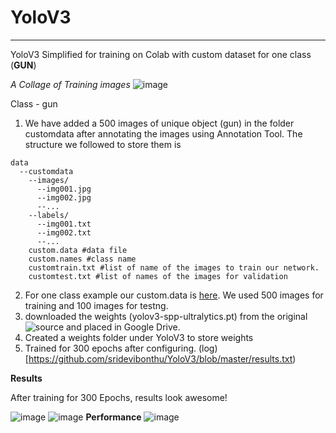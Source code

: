 # YoloV3
________
YoloV3 Simplified for training on Colab with custom dataset for one class (**GUN**)

_A Collage of Training images_
![image](https://github.com/sridevibonthu/YoloV3/blob/master/train_batch0.png)

Class - gun

1. We have added a 500 images of unique object (gun) in the folder customdata after annotating the images using Annotation Tool. The structure we followed to store them is
```
data
  --customdata
    --images/
      --img001.jpg
      --img002.jpg
      --...
    --labels/
      --img001.txt
      --img002.txt
      --...
    custom.data #data file
    custom.names #class name
    customtrain.txt #list of name of the images to train our network.
    customtest.txt #list of names of the images for validation
```
2. For one class example our custom.data is [here](https://github.com/sridevibonthu/YoloV3/blob/master/data/customdata/custom.data). We used 500 images for training and 100 images for testng.
2. downloaded the weights (yolov3-spp-ultralytics.pt) from the original ![source](https://drive.google.com/open?id=1LezFG5g3BCW6iYaV89B2i64cqEUZD7e0) and placed in Google Drive. 
3. Created a weights folder under YoloV3 to store weights
4. Trained for 300 epochs after configuring. (log)[https://github.com/sridevibonthu/YoloV3/blob/master/results.txt)



**Results**

After training for 300 Epochs, results look awesome!

![image](https://github.com/sridevibonthu/YoloV3/blob/master/output/img080.jpg)
![image](https://github.com/sridevibonthu/YoloV3/blob/master/output/img082.jpg)
**Performance**
![image](https://github.com/sridevibonthu/YoloV3/blob/master/results.png)

